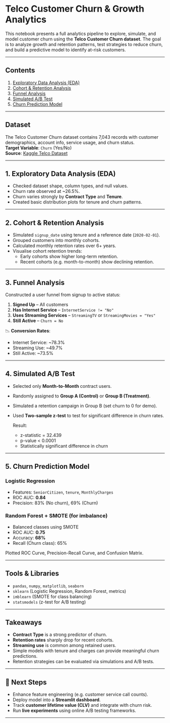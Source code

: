 # Telco Customer Churn & Growth Analytics

This notebook presents a full analytics pipeline to explore, simulate, and model customer churn using the **Telco Customer Churn dataset**. The goal is to analyze growth and retention patterns, test strategies to reduce churn, and build a predictive model to identify at-risk customers.

---

## Contents

1. [Exploratory Data Analysis (EDA)](#-1-exploratory-data-analysis-eda)
2. [Cohort & Retention Analysis](#-2-cohort--retention-analysis)
3. [Funnel Analysis](#-3-funnel-analysis)
4. [Simulated A/B Test](#-4-simulated-ab-test)
5. [Churn Prediction Model](#-5-churn-prediction-model)

---

## Dataset

The Telco Customer Churn dataset contains 7,043 records with customer demographics, account info, service usage, and churn status.  
**Target Variable**: `Churn` (Yes/No)  
**Source**: [Kaggle Telco Dataset](https://www.kaggle.com/blastchar/telco-customer-churn)

---

## 1. Exploratory Data Analysis (EDA)

- Checked dataset shape, column types, and null values.
- Churn rate observed at ~26.5%.
- Churn varies strongly by **Contract Type** and **Tenure**.
- Created basic distribution plots for tenure and churn patterns.

---

## 2. Cohort & Retention Analysis

- Simulated `signup_date` using tenure and a reference date (`2020-02-01`).
- Grouped customers into monthly cohorts.
- Calculated monthly retention rates over 6+ years.
- Visualise cohort retention trends:
  - Early cohorts show higher long-term retention.
  - Recent cohorts (e.g. month-to-month) show declining retention.

---

## 3. Funnel Analysis

Constructed a user funnel from signup to active status:

1. **Signed Up** – All customers  
2. **Has Internet Service** – `InternetService != "No"`  
3. **Uses Streaming Services** – `StreamingTV` or `StreamingMovies = "Yes"`  
4. **Still Active** – `Churn = No`

📉 **Conversion Rates**:
- Internet Service: ~78.3%
- Streaming Use: ~49.7%
- Still Active: ~73.5%

---

## 4. Simulated A/B Test

- Selected only **Month-to-Month** contract users.
- Randomly assigned to **Group A (Control)** or **Group B (Treatment)**.
- Simulated a retention campaign in Group B (set churn to 0 for demo).
- Used **Two-sample z-test** to test for significant difference in churn rates.

  Result:
  - z-statistic = 32.439
  - p-value < 0.0001
  - Statistically significant difference in churn

---

## 5. Churn Prediction Model

### Logistic Regression
- Features: `SeniorCitizen`, `tenure`, `MonthlyCharges`
- ROC AUC: **0.84**
- Precision: 83% (No churn), 69% (Churn)

### Random Forest + SMOTE (for imbalance)
- Balanced classes using SMOTE
- ROC AUC: **0.75**
- Accuracy: **68%**
- Recall (Churn class): 65%

Plotted ROC Curve, Precision-Recall Curve, and Confusion Matrix.

---

## Tools & Libraries

- `pandas`, `numpy`, `matplotlib`, `seaborn`
- `sklearn` (Logistic Regression, Random Forest, metrics)
- `imblearn` (SMOTE for class balancing)
- `statsmodels` (z-test for A/B testing)

---

## Takeaways

- **Contract Type** is a strong predictor of churn.
- **Retention rates** sharply drop for recent cohorts.
- **Streaming use** is common among retained users.
- Simple models with tenure and charges can provide meaningful churn predictions.
- Retention strategies can be evaluated via simulations and A/B tests.

---

## 📌 Next Steps

- Enhance feature engineering (e.g. customer service call counts).
- Deploy model into a **Streamlit dashboard**.
- Track **customer lifetime value (CLV)** and integrate with churn risk.
- Run **live experiments** using online A/B testing frameworks.

---

